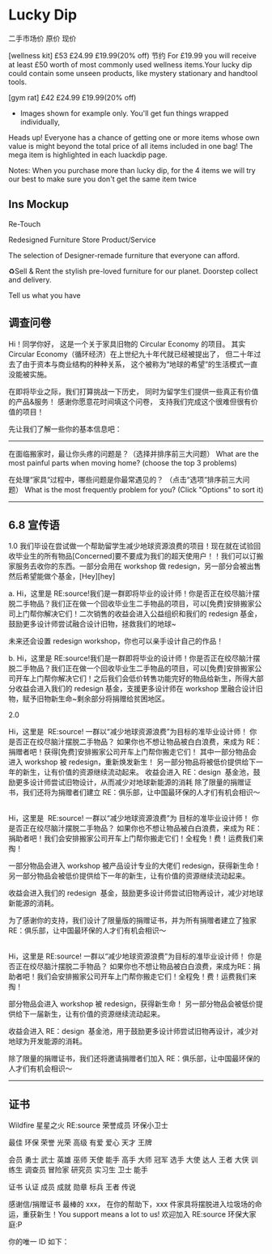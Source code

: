 # Lucky Dip

二手市场价 原价 现价

[wellness kit]
£53 £24.99 £19.99(20% off) 节约
For £19.99 you will receive at least £50 worth of most commonly used wellness items.Your lucky dip could contain some unseen products, like mystery stationary and handtool tools.

[gym rat]
£42 £24.99 £19.99(20% off)

- Images shown for example only. You'll get fun things wrapped individually,

Heads up! Everyone has a chance of getting one or more items whose own value is might beyond the total price of all items included in one bag! The mega item is highlighted in each luackdip page.

Notes:
When you purchase more than lucky dip, for the 4 items we will try our best to make sure you don't get the same item twice

## Ins Mockup

Re-Touch

Redesigned Furniture Store
Product/Service

The selection of Designer-remade furniture that everyone can afford.

♻️Sell & Rent the stylish pre-loved furniture for our planet. Doorstep collect and delivery.

Tell us what you have

## 调查问卷

Hi！同学你好，
这是一个关于家具旧物的 Circular Economy 的项目。
其实 Circular Economy（循环经济）在上世纪九十年代就已经被提出了，
但二十年过去了由于资本与商业结构的种种关系，
这个被称为“地球的希望“的生活模式一直没能被实施。

在即将毕业之际，我们打算挑战一下历史，
同时为留学生们提供一些真正有价值的产品&服务！
感谢你愿意花时间填这个问卷，
支持我们完成这个很难但很有价值的项目！

先让我们了解一些你的基本信息吧：

---

在面临搬家时，最让你头疼的问题是？（选择并排序前三大问题）
What are the most painful parts when moving home? (choose the top 3 problems)

在处理“家具“过程中，哪些问题是你最常遇见的？
（点击“选项“排序前三大问题）
What is the most frequently problem for you? (Click "Options" to sort it)

---

## 6.8 宣传语

1.0
我们毕设在尝试做一个帮助留学生减少地球资源浪费的项目！现在就在试验回收毕业生的所有物品[Concerned]要不要成为我们的超天使用户！！我们可以订搬家服务去收你的东西。一部分会用在 workshop 做 redesign，另一部分会被出售然后希望能做个基金，[Hey][hey]

a.
Hi，这里是 RE:source!我们是一群即将毕业的设计师！你是否正在绞尽脑汁摆脱二手物品？我们正在做一个回收毕业生二手物品的项目，可以[免费]安排搬家公司上门帮你解决它们！二次销售的收益会进入公益组织和我们的 redesign 基金，鼓励更多设计师尝试融合设计旧物，拯救我们的地球~

未来还会设置 redesign workshop，你也可以亲手设计自己的作品！

b.
Hi，这里是 RE:source!我们是一群即将毕业的设计师！你是否正在绞尽脑汁摆脱二手物品？我们正在做一个回收毕业生二手物品的项目，可以[免费]安排搬家公司开车上门帮你解决它们！之后我们会低价转售功能完好的物品给新生，所得大部分收益会进入我们的 redesign 基金，支援更多设计师在 workshop 里融合设计旧物，赋予旧物新生命~剩余部分将捐赠给贫困地区。

2.0

Hi，这里是  RE:source! 一群以“减少地球资源浪费”为目标的准毕业设计师！
你是否正在绞尽脑汁摆脱二手物品？
如果你也不想让物品被白白浪费，来成为 RE：捐赠者吧！获得[免费]安排搬家公司开车上门帮你搬走它们！
其中一部分物品会进入 workshop 被 redesign，重新焕发新生！
另一部分物品将被低价提供给下一年的新生，让有价值的资源继续流动起来。
收益会进入 RE：design  基金池，鼓励更多设计师尝试旧物设计，从而减少对地球新能源的消耗
除了限量的捐赠证书，我们还将为捐赠者们建立 RE：俱乐部，让中国最环保的人才们有机会相识～

<br/>
Hi，这里是  RE:source! 一群以“减少地球资源浪费”为 目标的准毕业设计师！
你是否正在绞尽脑汁摆脱二手物品？
如果你也不想让物品被白白浪费，来成为 RE：捐助者吧！我们会安排搬家公司开车上门帮你搬走它们！全程免！费！运费我们来掏！

一部分物品会进入 workshop 被产品设计专业的大佬们 redesign，获得新生命！
另一部分物品会被低价提供给下一年的新生，让有价值的资源继续流动起来。

收益会进入我们的 redesign  基金，鼓励更多设计师尝试旧物再设计，减少对地球新能源的消耗。

为了感谢你的支持，我们设计了限量版的捐赠证书，并为所有捐赠者建立了独家 RE：俱乐部，让中国最环保的人才们有机会相识～

<br/>
Hi，这里是 RE:source! 一群以“减少地球资源浪费”为目标的准毕业设计师！
你是否正在绞尽脑汁摆脱二手物品？
如果你也不想让物品被白白浪费，来成为RE：捐助者吧！我们会安排搬家公司开车上门帮你搬走它们！全程免！费！运费我们来掏！

部分物品会进入 workshop 被 redesign，获得新生命！
另一部分物品会被低价提供给下一届新生，让有价值的资源继续流动起来。

收益会进入 RE：design  基金池，用于鼓励更多设计师尝试旧物再设计，减少对地球为开发能源的消耗。

除了限量的捐赠证书，我们还将邀请捐赠者们加入 RE：俱乐部，让中国最环保的人才们有机会相识～

---

## 证书

Wildfire 星星之火
RE:source 荣誉成员
环保小卫士

最佳 环保 荣誉 光荣 高级 有爱 爱心 天才 王牌

会员 勇士 武士 英雄 巫师 天使 能手 高手 大师 冠军 选手 大使 达人 王者 大侠 训练生 调查员
冒险家 研究员 实习生 卫士 能手

证书 认证 成员 成就 勋章 标兵 王者 传说

感谢信/捐赠证书
最棒的 xxx，
在你的帮助下，xxx 件家具将摆脱进入垃圾场的命运，重获新生！You support means a lot to us!
欢迎加入 RE:source 环保大家庭:P

你的唯一 ID 如下：
